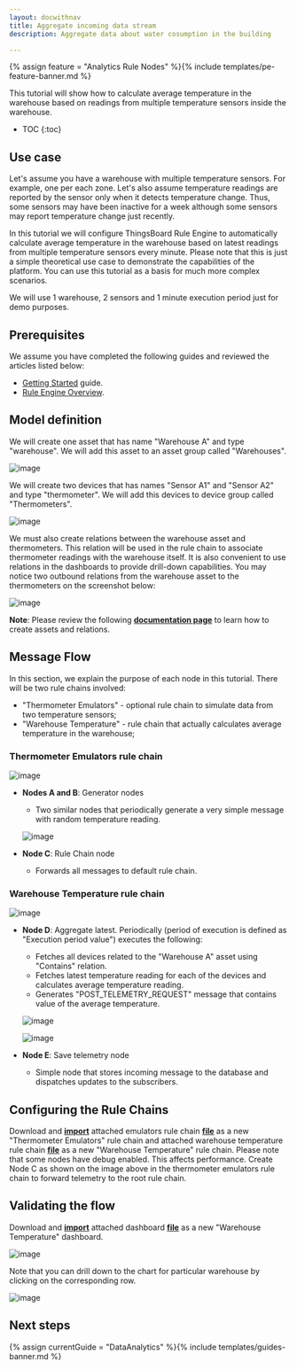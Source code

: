 ```yaml
---
layout: docwithnav
title: Aggregate incoming data stream 
description: Aggregate data about water cosumption in the building

---
```


{% assign feature = "Analytics Rule Nodes" %}{% include templates/pe-feature-banner.md %}

This tutorial will show how to calculate average temperature in the warehouse based on readings from multiple temperature sensors inside the warehouse. 

* TOC
{:toc}

## Use case

Let's assume you have a warehouse with multiple temperature sensors. For example, one per each zone. Let's also assume temperature readings are reported by the sensor only when it detects temperature change.
Thus, some sensors may have been inactive for a week although some sensors may report temperature change just recently. 

In this tutorial we will configure ThingsBoard Rule Engine to automatically calculate average temperature in the warehouse based on latest readings from multiple temperature sensors every minute.
Please note that this is just a simple theoretical use case to demonstrate the capabilities of the platform. You can use this tutorial as a basis for much more complex scenarios.


We will use 1 warehouse, 2 sensors and 1 minute execution period just for demo purposes.    

## Prerequisites 

We assume you have completed the following guides and reviewed the articles listed below:

  * [Getting Started](/docs/getting-started-guides/helloworld/) guide.
  * [Rule Engine Overview](/docs/user-guide/rule-engine-2-0/overview/).
  
## Model definition
  
We will create one asset that has name "Warehouse A" and type "warehouse". We will add this asset to an asset group called "Warehouses".

![image](/images/user-guide/rule-engine-2-0/tutorials/aggregation-latest/add-asset.png)

We will create two devices that has names "Sensor A1" and "Sensor A2" and type "thermometer". We will add this devices to device group called "Thermometers".

![image](/images/user-guide/rule-engine-2-0/tutorials/aggregation-latest/add-meters.png)

We must also create relations between the warehouse asset and thermometers. This relation will be used in the rule chain to associate thermometer readings with the warehouse itself. 
It is also convenient to use relations in the dashboards to provide drill-down capabilities. You may notice two outbound relations from the warehouse asset to the thermometers on the screenshot below:
 
![image](/images/user-guide/rule-engine-2-0/tutorials/aggregation-latest/add-relations.png)

**Note**: Please review the following [**documentation page**](/docs/user-guide/entities-and-relations/) to learn how to create assets and relations.

## Message Flow

In this section, we explain the purpose of each node in this tutorial. There will be two rule chains involved:

  * "Thermometer Emulators" - optional rule chain to simulate data from two temperature sensors; 
  * "Warehouse Temperature" - rule chain that actually calculates average temperature in the warehouse;
   

### Thermometer Emulators rule chain

![image](/images/user-guide/rule-engine-2-0/tutorials/aggregation-latest/emulator-rule-chain.png)

  * **Nodes A and B**: Generator nodes
  
    * Two similar nodes that periodically generate a very simple message with random temperature reading.
    
    ![image](/images/user-guide/rule-engine-2-0/tutorials/aggregation-latest/nodes-a-and-b.png)
    
  * **Node C**: Rule Chain node

    * Forwards all messages to default rule chain.
        
### Warehouse Temperature rule chain

![image](/images/user-guide/rule-engine-2-0/tutorials/aggregation-latest/aggregation-rule-chain.png)

  * **Node D**: Aggregate latest. Periodically (period of execution is defined as "Execution period value") executes the following:
  
    *  Fetches all devices related to the "Warehouse A" asset using "Contains" relation.
    *  Fetches latest temperature reading for each of the devices and calculates average temperature reading.
    *  Generates "POST_TELEMETRY_REQUEST" message that contains value of the average temperature.
    
    ![image](/images/user-guide/rule-engine-2-0/tutorials/aggregation-latest/node-d-part1.png)
    
    ![image](/images/user-guide/rule-engine-2-0/tutorials/aggregation-latest/node-d-part2.png)
    
    
  * **Node E**: Save telemetry node
   
    * Simple node that stores incoming message to the database and dispatches updates to the subscribers.
         

## Configuring the Rule Chains

Download and [**import**](/docs/user-guide/ui/rule-chains/#rule-chains-importexport) attached emulators rule chain [**file**](/docs/user-guide/rule-engine-2-0/pe/tutorials/thermometer_emulators.json) as a new "Thermometer Emulators" rule chain and 
attached warehouse temperature rule chain [**file**](/docs/user-guide/rule-engine-2-0/pe/tutorials/warehouse_temperature.json) as a new "Warehouse Temperature" rule chain. 
Please note that some nodes have debug enabled. This affects performance. Create Node C as shown on the image above in the thermometer emulators rule chain to forward telemetry to the root rule chain.

## Validating the flow

Download and [**import**](/docs/user-guide/ui/dashboards/#iot-dashboard-importexport) attached dashboard [**file**](/docs/user-guide/rule-engine-2-0/pe/tutorials/warehouse_temperature.json) as a new "Warehouse Temperature" dashboard.

![image](/images/user-guide/rule-engine-2-0/tutorials/aggregation-latest/dashboard-part1.png)

Note that you can drill down to the chart for particular warehouse by clicking on the corresponding row.

![image](/images/user-guide/rule-engine-2-0/tutorials/aggregation-latest/dashboard-part2.png)

## Next steps

{% assign currentGuide = "DataAnalytics" %}{% include templates/guides-banner.md %}

 







